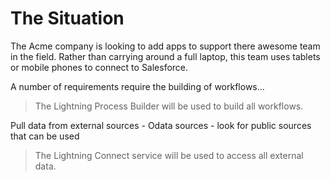 # The Situation 

  The Acme company is looking to add apps to support there awesome team in the field.  Rather than carrying around a full laptop, this team uses tablets or mobile phones to connect to Salesforce.
  
  
  A number of requirements require the building of workflows...
  
>  The Lightning Process Builder will be used to build all workflows.
  
  Pull data from external sources - Odata sources - look for public sources that can be used 
  
>  The Lightning Connect service will be used to access all external data.

